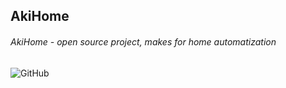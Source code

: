 AkiHome
---
###### AkiHome - open source project, makes for home automatization
![GitHub](https://img.shields.io/github/license/NekoDevelopper/AkiHome)
